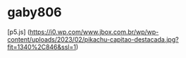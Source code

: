 # gaby806

[p5.js] (https://i0.wp.com/www.jbox.com.br/wp/wp-content/uploads/2023/02/pikachu-capitao-destacada.jpg?fit=1340%2C846&ssl=1)
